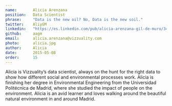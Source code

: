 ```yaml
---
name:       Alicia Arenzana
position:   Data Scientist
phrase:     "Data is the new oil? No, Data is the new soil."
twitter:    AliyGM
linkedin:   "https://es.linkedin.com/pub/alicia-arenzana-gil-de-muro/34/735/746/en"
github:		aagm
email:      alicia.arenzana@vizzuality.com
photo:      alicia.jpg
author:     Alicia
date:       2015-05-08
order: 		15
---
```


 Alicia is Vizzuality’s data scientist, always on the hunt for the right data to show how different social and environmental processes work. Alicia is finishing her degree in Environmental Engineering from the Universidad Politécnica de Madrid, where she studied the impact of people on the environment. Alicia is an avid learner and loves walking around the beautiful natural environment in and around Madrid.
